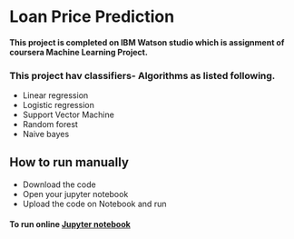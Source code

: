 # Loan Price Prediction
#### This project is completed on IBM Watson studio which is assignment of coursera Machine Learning Project.

### This project hav classifiers- Algorithms as listed following.
- Linear regression
- Logistic regression
- Support Vector Machine
- Random forest
- Naive bayes
## How to run manually
- Download the code
- Open your jupyter notebook
- Upload the code on Notebook and run
#### To run online [Jupyter notebook](https://cocalc.com/doc/jupyter-notebook.html)
